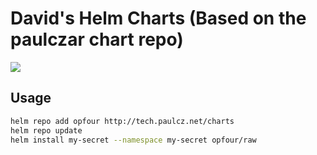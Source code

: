 # David's Helm Charts (Based on the paulczar chart repo)

[![](https://github.com/paulczar/charts/workflows/Release%20Charts/badge.svg?branch=master)](https://github.com/paulczar/charts/actions)

## Usage

```bash
helm repo add opfour http://tech.paulcz.net/charts
helm repo update
helm install my-secret --namespace my-secret opfour/raw
```
